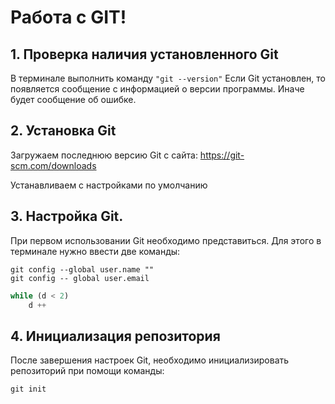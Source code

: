 # Работа c GIT!

## 1. Проверка наличия установленного Git
В терминале выполнить команду `"git --version"`
Если Git установлен, то появляется сообщение с информацией о версии программы. Иначе будет сообщение об ошибке.

## 2. Установка Git
Загружаем последнюю версию Git с сайта: https://git-scm.com/downloads

Устанавливаем с настройками по умолчанию


## 3. Настройка Git.
При первом использовании Git необходимо представиться. Для этого в терминале нужно ввести две команды:
```
git config --global user.name ""
git config -- global user.email
```
```Python
while (d < 2)
    d ++
```

## 4. Инициализация репозитория
После завершения настроек Git, необходимо инициализировать репозиторий при помощи команды:
```
git init
```
